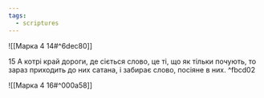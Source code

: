 ```yaml
---
tags:
  - scriptures
---
```


![[Марка 4 14#^6dec80]]

15 А котрі край дороги, де сіється слово, це ті, що як тільки почують, то зараз приходить до них сатана, і забирає слово, посіяне в них. ^fbcd02

![[Марка 4 16#^000a58]]